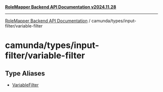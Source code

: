 [**RoleMapper Backend API Documentation v2024.11.28**](../../../../README.md)

***

[RoleMapper Backend API Documentation](../../../../modules.md) / camunda/types/input-filter/variable-filter

# camunda/types/input-filter/variable-filter

## Type Aliases

- [VariableFilter](type-aliases/VariableFilter.md)
